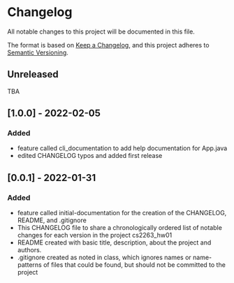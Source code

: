 # Changelog
All notable changes to this project will be documented in this file.

The format is based on [Keep a Changelog](https://keepachangelog.com/en/1.0.0/),
and this project adheres to [Semantic Versioning](https://semver.org/spec/v2.0.0.html).

## Unreleased
TBA

## [1.0.0] - 2022-02-05
### Added
- feature called cli_documentation to add help documentation for App.java
- edited CHANGELOG typos and added first release

## [0.0.1] - 2022-01-31
### Added
- feature called initial-documentation for the creation of the CHANGELOG, README, and .gitignore
- This CHANGELOG file to share a chronologically ordered list of notable changes for each version in the project cs2263_hw01
- README created with basic title, description, about the project and authors.
- .gitignore created as noted in class, which ignores names or name-patterns of files that could be found, but should not be committed to the project
